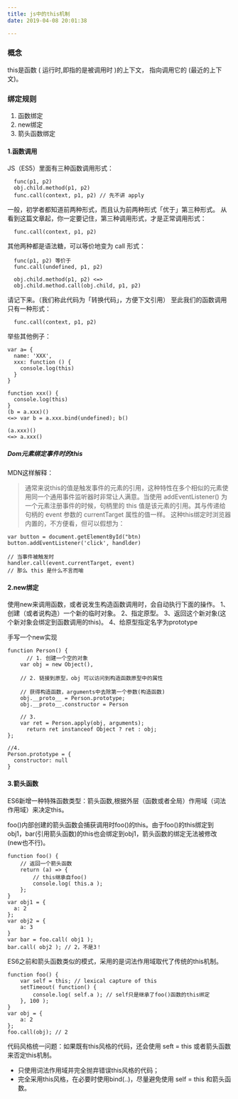 ```yaml
---
title: js中的this机制
date: 2019-04-08 20:01:38

---
```


### 概念
this是函数 ( 运行时,即指的是被调用时 )的上下文， 指向调用它的 (最近的上下文)。

### 绑定规则
1. 函数绑定
2. new绑定 
3. 箭头函数绑定
  
<!--more-->

#### 1.函数调用
JS（ES5）里面有三种函数调用形式：
```
  func(p1, p2) 
  obj.child.method(p1, p2)
  func.call(context, p1, p2) // 先不讲 apply
```
一般，初学者都知道前两种形式，而且认为前两种形式「优于」第三种形式。
从看到这篇文章起，你一定要记住，第三种调用形式，才是正常调用形式：
```
  func.call(context, p1, p2)
```
其他两种都是语法糖，可以等价地变为 call 形式：
```
  func(p1, p2) 等价于
  func.call(undefined, p1, p2)

  obj.child.method(p1, p2) <=>
  obj.child.method.call(obj.child, p1, p2)
```
请记下来。（我们称此代码为「转换代码」，方便下文引用）
至此我们的函数调用只有一种形式：
``` 
  func.call(context, p1, p2)
```
举些其他例子：
```
var a= {
  name: 'XXX',
  xxx: function () {
    console.log(this)
  }
}

function xxx() {
  console.log(this)
}
(b = a.xxx)()
<=> var b = a.xxx.bind(undefined); b()

(a.xxx)()
<=> a.xxx()

```
##### Dom元素绑定事件时的this
MDN这样解释：
>通常来说this的值是触发事件的元素的引用，这种特性在多个相似的元素使用同一个通用事件监听器时非常让人满意。当使用 addEventListener() 为一个元素注册事件的时候，句柄里的 this 值是该元素的引用。其与传递给句柄的 event 参数的 currentTarget 属性的值一样。
这种this绑定时浏览器内置的，不方便看，但可以假想为：
```
var button = document.getElementById("btn)
button.addEventListener('click', handlder)

// 当事件被触发时
handler.call(event.currentTarget, event) 
// 那么 this 是什么不言而喻
```
#### 2.new绑定
使用new来调用函数，或者说发生构造函数调用时，会自动执行下面的操作。
1、创建（或者说构造）一个新的临时对象。
2、指定原型。
3、返回这个新对象(这个新对象会绑定到函数调用的this)。
4、给原型指定名字为prototype

手写一个new实现
```
function Person() {
	  // 1. 创建一个空的对象
    var obj = new Object(),
	  
    // 2. 链接到原型，obj 可以访问到构造函数原型中的属性  

    // 获得构造函数，arguments中去除第一个参数(构造函数)
    obj.__proto__ = Person.prototype;
    obj.__proto__.constructor = Person
    
    // 3. 
    var ret = Person.apply(obj, arguments);
	  return ret instanceof Object ? ret : obj;
};

//4.
Person.prototype = {
  constructor: null
}
```
####  3.箭头函数
ES6新增一种特殊函数类型：箭头函数,根据外层（函数或者全局）作用域（词法作用域）来决定this。

foo()内部创建的箭头函数会捕获调用时foo()的this。由于foo()的this绑定到obj1，bar(引用箭头函数)的this也会绑定到obj1，箭头函数的绑定无法被修改(new也不行)。
```
function foo() {
    // 返回一个箭头函数
    return (a) => {
        // this继承自foo()
        console.log( this.a );
    };
}
var obj1 = {
  a: 2
};
var obj2 = {
    a: 3
}
var bar = foo.call( obj1 );
bar.call( obj2 ); // 2，不是3！
```
ES6之前和箭头函数类似的模式，采用的是词法作用域取代了传统的this机制。
```
function foo() {
    var self = this; // lexical capture of this
    setTimeout( function() {
        console.log( self.a ); // self只是继承了foo()函数的this绑定
    }, 100 );
}
var obj = {
    a: 2
};
foo.call(obj); // 2
```

代码风格统一问题：如果既有this风格的代码，还会使用 seft = this 或者箭头函数来否定this机制。

- 只使用词法作用域并完全抛弃错误this风格的代码；
- 完全采用this风格，在必要时使用bind(..)，尽量避免使用 self = this 和箭头函数。
